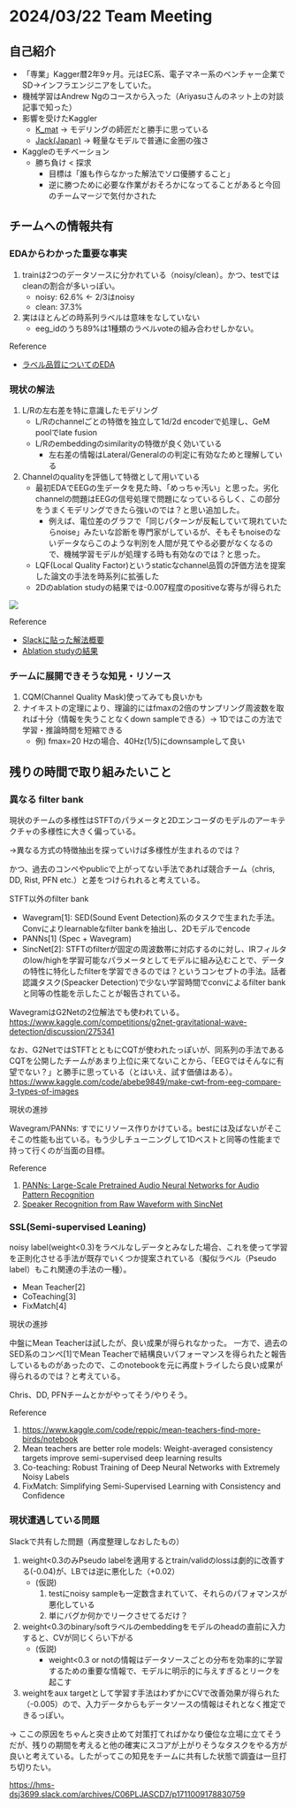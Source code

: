 # 2024/03/22 Team Meeting

## 自己紹介

* 「専業」Kagger暦2年9ヶ月。元はEC系、電子マネー系のベンチャー企業でSD→インフラエンジニアをしていた。
* 機械学習はAndrew Ngのコースから入った（Ariyasuさんのネット上の対談記事で知った）
* 影響を受けたKaggler
    - [K_mat](https://www.kaggle.com/kmat2019) -> モデリングの師匠だと勝手に思っている
    - [Jack(Japan)](https://www.kaggle.com/rsakata) -> 軽量なモデルで普通に金圏の強さ
* Kaggleのモチベーション
    - 勝ち負け < 探求
        - 目標は「誰も作らなかった解法でソロ優勝すること」
        - 逆に勝つために必要な作業がおそろかになってることがあると今回のチームマージで気付かされた

## チームへの情報共有

### EDAからわかった重要な事実

1. trainは2つのデータソースに分かれている（noisy/clean）。かつ、testではcleanの割合が多いっぽい。
    - noisy: 62.6% <- 2/3はnoisy
    - clean: 37.3%
1. 実はほとんどの時系列ラベルは意味をなしていない
    - eeg_idのうち89%は1種類のラベルvoteの組み合わせしかない。

Reference

- [ラベル品質についてのEDA](https://github.com/bilzard/kaggle-hms-bilzard/blob/main/notebook/eda_label_quality.ipynb)

### 現状の解法

1. L/Rの左右差を特に意識したモデリング
    - L/Rのchannelごとの特徴を独立して1d/2d encoderで処理し、GeM poolでlate fusion
    - L/Rのembeddingのsimilarityの特徴が良く効いている
        - 左右差の情報はLateral/Generalのの判定に有効なためと理解している
2. Channelのqualityを評価して特徴として用いている
    - 最初EDAでEEGの生データを見た時、「めっちゃ汚い」と思った。劣化channelの問題はEEGの信号処理で問題になっているらしく、この部分をうまくモデリングできたら強いのでは？と思い追加した。
        - 例えば、電位差のグラフで「同じパターンが反転していて現れていたらnoise」みたいな診断を専門家がしているが、そもそもnoiseのないデータならこのような判別を人間が見てやる必要がなくなるので、機械学習モデルが処理する時も有効なのでは？と思った。
    - LQF(Local Quality Factor)というstaticなchannel品質の評価方法を提案した論文の手法を時系列に拡張した
    - 2Dのablation studyの結果では-0.007程度のpositiveな寄与が得られた

![](../note/resource/architecture.png)

Reference

- [Slackに貼った解法概要](https://hms-dsj3699.slack.com/archives/C06PLJASCD7/p1710945240116909)
- [Ablation studyの結果](https://github.com/bilzard/kaggle-hms-bilzard/blob/main/note/004_ablation_study_of_2d_models.md)

### チームに展開できそうな知見・リソース

1. CQM(Channel Quality Mask)使ってみても良いかも
1. ナイキストの定理により、理論的にはfmaxの2倍のサンプリング周波数を取れば十分（情報を失うことなくdown sampleできる）-> 1Dではこの方法で学習・推論時間を短縮できる
    - 例) fmax=20 Hzの場合、40Hz(1/5)にdownsampleして良い

## 残りの時間で取り組みたいこと

### 異なる filter bank

現状のチームの多様性はSTFTのパラメータと2Dエンコーダのモデルのアーキテクチャの多様性に大きく偏っている。

→異なる方式の特徴抽出を探っていけば多様性が生まれるのでは？

かつ、過去のコンペやpublicで上がってない手法であれば競合チーム（chris, DD, Rist, PFN etc.）と差をつけられれると考えている。

STFT以外のfilter bank
- Wavegram[1]: SED(Sound Event Detection)系のタスクで生まれた手法。 Convによりlearnableなfilter bankを抽出し、2Dモデルでencode
- PANNs[1] (Spec + Wavegram)
- SincNet[2]: STFTのfilterが固定の周波数帯に対応するのに対し、IRフィルタのlow/highを学習可能なパラメータとしてモデルに組み込むことで、データの特性に特化したfilterを学習できるのでは？というコンセプトの手法。話者認識タスク(Speacker Detection)で少ない学習時間でconvによるfilter bankと同等の性能を示したことが報告されている。

WavegramはG2Netの2位解法でも使われている。
https://www.kaggle.com/competitions/g2net-gravitational-wave-detection/discussion/275341

なお、G2NetではSTFTとともにCQTが使われたっぽいが、同系列の手法であるCQTを公開したチームがあまり上位に来てないことから、「EEGではそんなに有望でない？」と勝手に思っている（とはいえ、試す価値はある）。
https://www.kaggle.com/code/abebe9849/make-cwt-from-eeg-compare-3-types-of-images

現状の進捗

Wavegram/PANNs: すでにリソース作りかけている。bestには及ばないがそこそこの性能も出ている。もう少しチューニングして1Dベストと同等の性能まで持って行くのが当面の目標。

Reference

1. [PANNs: Large-Scale Pretrained Audio Neural Networks for Audio Pattern Recognition](https://arxiv.org/abs/1912.10211)
1. [Speaker Recognition from Raw Waveform with SincNet](https://arxiv.org/abs/1808.00158)

### SSL(Semi-supervised Leaning)


noisy label(weight<0.3)をラベルなしデータとみなした場合、これを使って学習を正則化させる手法が既存でいくつか提案されている（擬似ラベル（Pseudo label）もこれ関連の手法の一種）。

- Mean Teacher[2]
- CoTeaching[3]
- FixMatch[4]

現状の進捗

中盤にMean Teacherは試したが、良い成果が得られなかった。
一方で、過去のSED系のコンペ[1]でMean Teacherで結構良いパフォーマンスを得られたと報告しているものがあったので、このnotebookを元に再度トライしたら良い成果が得られるのでは？と考えている。

Chris、DD, PFNチームとかがやってそう/やりそう。

Reference

1. https://www.kaggle.com/code/reppic/mean-teachers-find-more-birds/notebook
1. Mean teachers are better role models: Weight-averaged consistency targets improve
semi-supervised deep learning results
1. Co-teaching: Robust Training of Deep Neural Networks with Extremely Noisy Labels
1. FixMatch: Simplifying Semi-Supervised Learning with Consistency and Confidence

### 現状遭遇している問題

Slackで共有した問題（再度整理しなおしたもの）

1. weight<0.3のみPseudo labelを適用するとtrain/validのlossは劇的に改善する(-0.04)が、LBでは逆に悪化した（+0.02）
    - (仮説)
        1. testにnoisy sampleも一定数含まれていて、それらのパフォマンスが悪化している
        2. 単にバグか何かでリークさせてるだけ？
1. weight<0.3のbinary/softラベルのembeddingをモデルのheadの直前に入力すると、CVが同じくらい下がる
    - (仮説)
        - weight<0.3 or notの情報はデータソースごとの分布を効率的に学習するための重要な情報で、モデルに明示的に与えすぎるとリークを起こす
1. weightをaux targetとして学習す手法はわずかにCVで改善効果が得られた（-0.005）ので、入力データからもデータソースの情報はそれとなく推定できるっぽい。

-> ここの原因をちゃんと突き止めて対策打てればかなり優位な立場に立てそうだが、残りの期間を考えると他の確実にスコアが上がりそうなタスクをやる方が良いと考えている。したがってこの知見をチームに共有した状態で調査は一旦打ち切りたい。

https://hms-dsj3699.slack.com/archives/C06PLJASCD7/p1711009178830759
